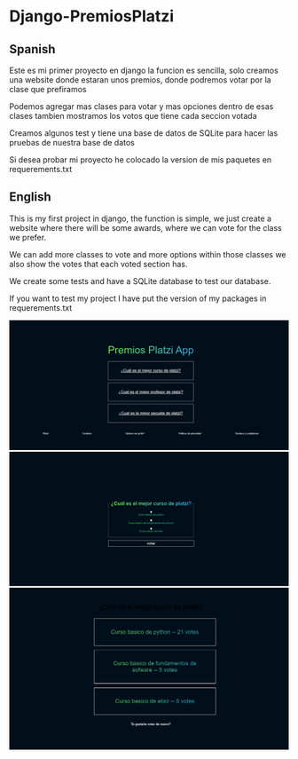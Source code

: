 # Django-PremiosPlatzi
## Spanish

Este es mi primer proyecto en django la funcion es sencilla, solo creamos una website donde estaran unos premios, donde podremos votar por la clase que prefiramos

Podemos agregar mas clases para votar y mas opciones dentro de esas clases tambien mostramos los votos que tiene cada seccion votada

Creamos algunos test y tiene una base de datos de SQLite para hacer las pruebas de nuestra base de datos

Si desea probar mi proyecto he colocado la version de mis paquetes en requerements.txt


<h2>English</h2>

This is my first project in django, the function is simple, we just create a website where there will be some awards, where we can vote for the class we prefer.

We can add more classes to vote and more options within those classes we also show the votes that each voted section has.

We create some tests and have a SQLite database to test our database.

If you want to test my project I have put the version of my packages in requerements.txt

![home](https://github.com/Revolutionnnn/Django-PremiosPlatzi/blob/main/images_readme/home.png)
![votes](https://github.com/Revolutionnnn/Django-PremiosPlatzi/blob/main/images_readme/votes.png)
![result](https://github.com/Revolutionnnn/Django-PremiosPlatzi/blob/main/images_readme/result.png)



